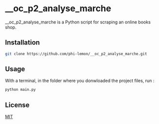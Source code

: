 # __oc_p2_analyse_marche

__oc_p2_analyse_marche is a Python script for scraping an online books shop.

## Installation

```bash
git clone https://github.com/phi-lemon/__oc_p2_analyse_marche.git
```

## Usage

With a terminal, in the folder where you donwloaded the project files, run :

```python
python main.py
```


## License
[MIT](https://choosealicense.com/licenses/mit/)
